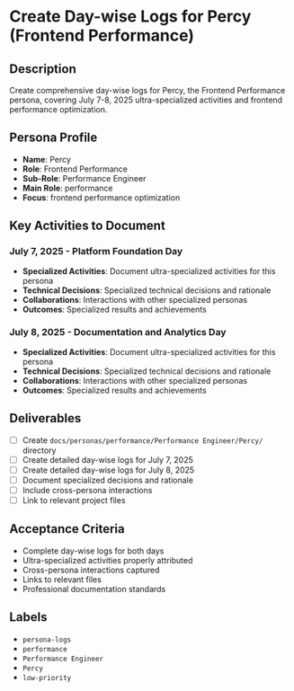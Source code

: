 # Create Day-wise Logs for Percy (Frontend Performance)

## Description
Create comprehensive day-wise logs for Percy, the Frontend Performance persona, covering July 7-8, 2025 ultra-specialized activities and frontend performance optimization.

## Persona Profile
- **Name**: Percy
- **Role**: Frontend Performance
- **Sub-Role**: Performance Engineer
- **Main Role**: performance
- **Focus**: frontend performance optimization

## Key Activities to Document

### July 7, 2025 - Platform Foundation Day
- **Specialized Activities**: Document ultra-specialized activities for this persona
- **Technical Decisions**: Specialized technical decisions and rationale
- **Collaborations**: Interactions with other specialized personas
- **Outcomes**: Specialized results and achievements

### July 8, 2025 - Documentation and Analytics Day
- **Specialized Activities**: Document ultra-specialized activities for this persona
- **Technical Decisions**: Specialized technical decisions and rationale
- **Collaborations**: Interactions with other specialized personas
- **Outcomes**: Specialized results and achievements

## Deliverables
- [ ] Create `docs/personas/performance/Performance Engineer/Percy/` directory
- [ ] Create detailed day-wise logs for July 7, 2025
- [ ] Create detailed day-wise logs for July 8, 2025
- [ ] Document specialized decisions and rationale
- [ ] Include cross-persona interactions
- [ ] Link to relevant project files

## Acceptance Criteria
- Complete day-wise logs for both days
- Ultra-specialized activities properly attributed
- Cross-persona interactions captured
- Links to relevant files
- Professional documentation standards

## Labels
- `persona-logs`
- `performance`
- `Performance Engineer`
- `Percy`
- `low-priority`
